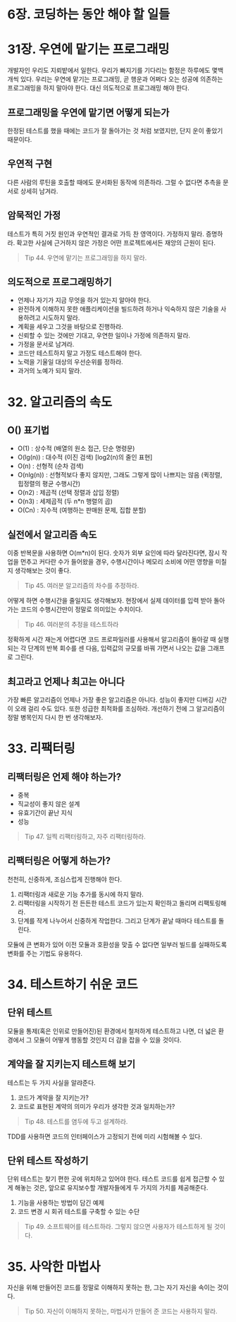 # 6장. 코딩하는 동안 해야 할 일들

# 31장. 우연에 맡기는 프로그래밍

개발자인 우리도 지뢰밭에서 일한다. 우리가 빠지기를 기다리는 함정은 하루에도 몇백 개씩 있다. 우리는 우연에 맡기는 프로그래밍, 곧 행운과 어쩌다 오는 성공에 의존하는 프로그래밍을 하지 말아야 한다. 대신 의도적으로 프로그래밍 해야 한다.

## 프로그래밍을 우연에 맡기면 어떻게 되는가

한정된 테스트를 했을 때에는 코드가 잘 돌아가는 것 처럼 보였지만, 단지 운이 좋았기 때문이다.

## 우연적 구현

다른 사람의 루틴을 호출할 때에도 문서화된 동작에 의존하라. 그럴 수 없다면 추측을 문서로 상세히 남겨라.

## 암묵적인 가정

테스트가 특히 거짓 원인과 우연적인 결과로 가득 찬 영역이다. 가정하지 말라. 증명하라. 확고한 사실에 근거하지 않은 가정은 어떤 프로젝트에서든 재앙의 근원이 된다.

> Tip 44.
우연에 맡기는 프로그래밍을 하지 말라.

## 의도적으로 프로그래밍하기

- 언제나 자기가 지금 무엇을 하거 있는지 알아야 한다.
- 완전하게 이해하지 못한 애플리케이션을 빌드하려 하거나 익숙하지 않은 기술을 사용하려고 시도하지 말라.
- 계획을 세우고 그것을 바탕으로 진행하라.
- 신뢰할 수 있는 것에만 기대고, 우연한 일이나 가정에 의존하지 말라.
- 가정을 문서로 남겨라.
- 코드만 테스트하지 말고 가정도 테스트해야 한다.
- 노력을 기울일 대상의 우선순위를 정하라.
- 과거의 노예가 되지 말라.

# 32. 알고리즘의 속도

## O() 표기법

- O(1) : 상수적 (배열의 원소 접근, 단순 명령문)
- O(lg(n)) : 대수적 (이진 검색) [log2(n)의 줄인 표현]
- O(n) : 선형적 (순차 검색)
- O(nlg(n)) : 선형적보다 좋지 않지만, 그래도 그렇게 많이 나쁘지는 않음 (퀵정렬, 힙정렬의 평균 수행시간)
- O(n2) : 제곱적 (선택 정렬과 삽입 정렬)
- O(n3) : 세제곱적 (두 n*n 행렬의 곱)
- O(Cn) : 지수적 (여행하는 판매원 문제, 집합 분할)

## 실전에서 알고리즘 속도

이중 반복문을 사용하면 O(m*n)이 된다. 숫자가 외부 요인에 따라 달라진다면, 잠시 작업을 먼추고 커다란 수가 들어왔을 경우, 수행시간이나 메모리 소비에 어떤 영향을 미칠지 생각해보는 것이 좋다.

> Tip 45.
여러분 알고리즘의 차수를 추정하라.

어떻게 하면 수행시간을 줄일지도 생각해보자. 현장에서 실제 데이터를 입력 받아 돌아가는 코드의 수행시간만이 정말로 의미있는 수치이다.

> Tip 46.
여러분의 추정을 테스트하라

정확하게 시간 재는게 어렵다면 코드 프로파일러를 사용해서 알고리즘이 돌아갈 때 실행되는 각 단계의 반복 회수를 센 다음, 입력값의 규모를 바꿔 가면서 나오는 값을 그래프로 그린다.

## 최고라고 언제나 최고는 아니다

가장 빠른 알고리즘이 언제나 가장 좋은 알고리즘은 아니다. 성능이 좋지만 디버깅 시간이 오래 걸리 수도 있다. 또한 성급한 최적화를 조심하라. 개선하기 전에 그 알고리즘이 정말 병목인지 다시 한 번 생각해보자.

# 33. 리팩터링

## 리팩터링은 언제 해야 하는가?

- 중복
- 직교성이 좋지 않은 설계
- 유효기간이 끝난 지식
- 성능

> Tip 47.
일찍 리팩터링하고, 자주 리팩터링하라.

## 리팩터링은 어떻게 하는가?

천천히, 신중하게, 조심스럽게 진행해야 한다.

1. 리팩터링과 새로운 기능 추가를 동시에 하지 말라.
2. 리팩터링을 시작하기 전 든든한 테스트 코드가 있는지 확인하고 돌리며 리팩토링해라.
3. 단계를 작게 나누어서 신중하게 작업한다. 그리고 단계가 끝날 때마다 테스트를 돌린다.

모듈에 큰 변화가 있어 이전 모듈과 호환성을 맞출 수 없다면 일부러 빌드를 실패하도록 변화를 주는 기법도 유용하다.

# 34. 테스트하기 쉬운 코드

## 단위 테스트

모듈을 통제(혹은 인위로 만들어진)된 환경에서 철저하게 테스트하고 나면, 더 넓은 환경에서 그 모듈이 어떻게 행동할 것인지 더 감을 잡을 수 있을 것이다.

## 계약을 잘 지키는지 테스트해 보기

테스트는 두 가지 사실을 알랴준다.

1. 코드가 계약을 잘 지키는가?
2. 코드로 표현된 계약의 의미가 우리가 생각한 것과 일치하는가?

> Tip 48.
테스트를 염두에 두고 설계하라.

TDD를 사용하면 코드의 인터페이스가 고정되기 전에 미리 시험해볼 수 있다.

## 단위 테스트 작성하기

단위 테스트는 찾기 편한 곳에 위치하고 있어야 한다. 테스트 코드를 쉽게 접근할 수 있게 해놓는 것은, 앞으로 유지보수할 개발자들에게 두 가지의 가치를 제공해준다.

1. 기능을 사용하는 방법이 담긴 예제
2. 코드 변경 시 회귀 테스트를 구축할 수 있는 수단

> Tip 49.
소프트웨어를 테스트하라. 그렇지 않으면 사용자가 테스트하게 될 것이다.

# 35. 사악한 마법사

자신을 위해 만들어진 코드를 정말로 이해하지 못하는 한, 그는 자기 자신을 속이는 것이다.

> Tip 50.
자신이 이해하지 못하는, 마법사가 만들어 준 코드는 사용하지 말라.